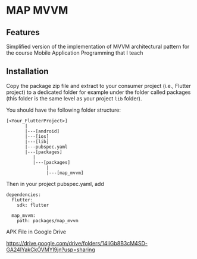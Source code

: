 # MAP MVVM

## Features

Simplified version  of the implementation of MVVM architectural pattern for the course Mobile Application Programming that I teach

## Installation

Copy the package zip file and extract to your consumer project (i.e., Flutter project) to a dedicated folder for example under the folder called packages (this folder is the same level as your project `lib` folder).

You should have the following folder structure:

```console
[<Your_FlutterProject>]
       |
       |---[android]
       |---[ios]
       |---[lib]
       |---pubspec.yaml
       |---[packages]
          | 
          |---[packages]
               | 
               |---[map_mvvm]
```

Then in your project pubspec.yaml, add

```console
dependencies:
  flutter:
    sdk: flutter

  map_mvvm:
    path: packages/map_mvvm
```

APK File in Google Drive

https://drive.google.com/drive/folders/14IiGb8B3cM4SD-GA24IYakCkOVMYl9jn?usp=sharing